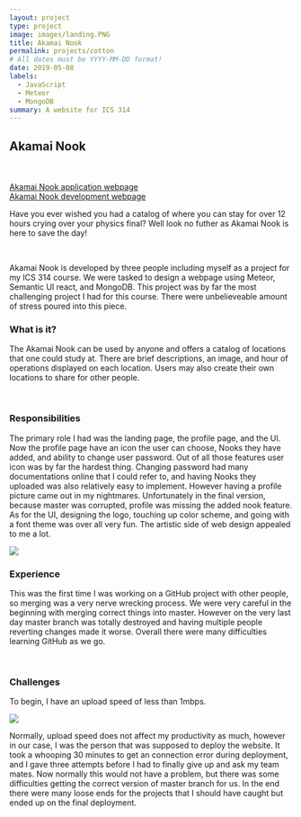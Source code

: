 ```yaml
---
layout: project
type: project
image: images/landing.PNG
title: Akamai Nook
permalink: projects/cotton
# All dates must be YYYY-MM-DD format!
date: 2019-05-08
labels:
  - JavaScript
  - Meteor 
  - MongoDB
summary: A website for ICS 314
---
```


<h2>Akamai Nook</h2>
<br>
<br>
<a href="http://akamainook.meteorapp.com">Akamai Nook application webpage</a>
<br>
<a href="https://akamainook.github.io/">Akamai Nook development webpage</a>

<p>
Have you ever wished you had a catalog of where you can stay for over 12 hours crying over your physics final? Well look no futher as Akamai Nook is here to save the day!
</p>

<br>
<p>Akamai Nook is developed by three people including myself as a project for my ICS 314 course. We were tasked to design a webpage using Meteor, Semantic UI react, and MongoDB. This project was by far the most challenging project I had for this course. There were unbelieveable amount of stress poured into this piece.

<br>
<h3>What is it?</h3>
<p>
The Akamai Nook can be used by anyone and offers a catalog of locations that one could study at. There are brief descriptions, an image, and hour of operations displayed on each location. Users may also create their own locations to share for other people.
</p>

<br>
<h3>Responsibilities</h3>
<p>
The primary role I had was the landing page, the profile page, and the UI. Now the profile page have an icon the user can choose, Nooks they have added, and ability to change user password. Out of all those features user icon was by far the hardest thing. Changing password had many documentations online that I could refer to, and having Nooks they uploaded was also relatively easy to implement. However having a profile picture came out in my nightmares. Unfortunately in the final version, because master was corrupted, profile was missing the added nook feature. As for the UI, designing the logo, touching up color scheme, and going with a font theme was over all very fun. The artistic side of web design appealed to me a lot. 
</p>
<image src ="/images/profile.PNG">

<br>
<h3>Experience</h3>
<p>
This was the first time I was working on a GitHub project with other people, so merging was a very nerve wrecking process. We were very careful in the beginning with merging correct things into master. However on the very last day master branch was totally destroyed and having multiple people reverting changes made it worse. Overall there were many difficulties learning GitHub as we go. 
</p>

<br>
<h3>Challenges</h3>
<p>To begin, I have an upload speed of less than 1mbps.</p>
<image src ="/images/ping.PNG">
<br>
<p>
Normally, upload speed does not affect my productivity as much, however in our case, I was the person that was supposed to deploy the website. It took a whooping 30 minutes to get an connection error during deployment, and I gave three attempts before I had to finally give up and ask my team mates. Now normally this would not have a problem, but there was some difficulties getting the correct version of master branch for us. In the end there were many loose ends for the projects that I should have caught but ended up on the final deployment. 
</p>


